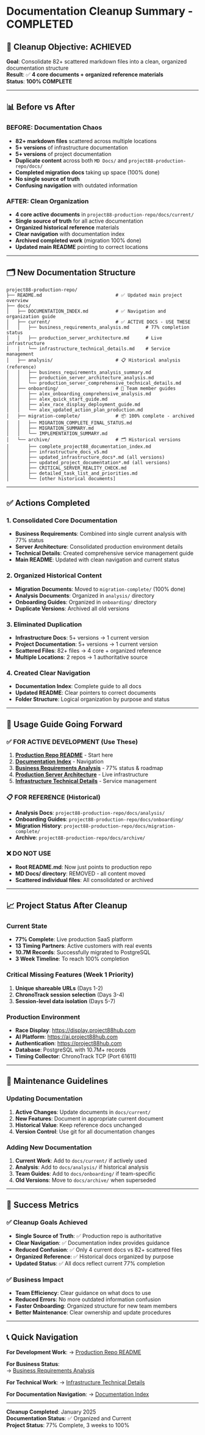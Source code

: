 # Documentation Cleanup Summary - COMPLETED

## 🎯 **Cleanup Objective: ACHIEVED**

**Goal**: Consolidate 82+ scattered markdown files into a clean, organized documentation structure  
**Result**: ✅ **4 core documents + organized reference materials**  
**Status**: **100% COMPLETE**

---

## 📊 **Before vs After**

### **BEFORE: Documentation Chaos**
- **82+ markdown files** scattered across multiple locations
- **5+ versions** of infrastructure documentation  
- **5+ versions** of project documentation
- **Duplicate content** across both `MD Docs/` and `project88-production-repo/docs/`
- **Completed migration docs** taking up space (100% done)
- **No single source of truth**
- **Confusing navigation** with outdated information

### **AFTER: Clean Organization**
- **4 core active documents** in `project88-production-repo/docs/current/`
- **Single source of truth** for all active documentation  
- **Organized historical reference** materials
- **Clear navigation** with documentation index
- **Archived completed work** (migration 100% done)
- **Updated main README** pointing to correct locations

---

## 🗂️ **New Documentation Structure**

```
project88-production-repo/
├── README.md                           # ✅ Updated main project overview
├── docs/
│   ├── DOCUMENTATION_INDEX.md          # ✅ Navigation and organization guide
│   ├── current/                        # ✅ ACTIVE DOCS - USE THESE
│   │   ├── business_requirements_analysis.md      # 77% completion status
│   │   ├── production_server_architecture.md      # Live infrastructure  
│   │   └── infrastructure_technical_details.md    # Service management
│   ├── analysis/                       # 📋 Historical analysis (reference)
│   │   ├── business_requirements_analysis_summary.md
│   │   ├── production_server_architecture_analysis.md
│   │   └── production_server_comprehensive_technical_details.md
│   ├── onboarding/                     # 👥 Team member guides
│   │   ├── alex_onboarding_comprehensive_analysis.md
│   │   ├── alex_quick_start_guide.md
│   │   ├── alex_race_display_deployment_guide.md
│   │   └── alex_updated_action_plan_production.md
│   ├── migration-complete/             # 📦 100% complete - archived
│   │   ├── MIGRATION_COMPLETE_FINAL_STATUS.md
│   │   ├── MIGRATION_SUMMARY.md
│   │   └── IMPLEMENTATION_SUMMARY.md
│   └── archive/                        # 🗂️ Historical versions
│       ├── complete_project88_documentation_index.md
│       ├── infrastructure_docs_v5.md
│       ├── updated_infrastructure_docs*.md (all versions)
│       ├── updated_project_documentation*.md (all versions)
│       ├── CRITICAL_SERVER_REALITY_CHECK.md
│       ├── detailed_task_list_and_priorities.md
│       └── [other historical documents]
```

---

## ✅ **Actions Completed**

### **1. Consolidated Core Documentation**
- **Business Requirements**: Combined into single current analysis with 77% status
- **Server Architecture**: Consolidated production environment details
- **Technical Details**: Created comprehensive service management guide
- **Main README**: Updated with clean navigation and current status

### **2. Organized Historical Content**
- **Migration Documents**: Moved to `migration-complete/` (100% done)
- **Analysis Documents**: Organized in `analysis/` directory  
- **Onboarding Guides**: Organized in `onboarding/` directory
- **Duplicate Versions**: Archived all old versions

### **3. Eliminated Duplication**
- **Infrastructure Docs**: 5+ versions → 1 current version
- **Project Documentation**: 5+ versions → 1 current version
- **Scattered Files**: 82+ files → 4 core + organized reference
- **Multiple Locations**: 2 repos → 1 authoritative source

### **4. Created Clear Navigation**
- **Documentation Index**: Complete guide to all docs
- **Updated README**: Clear pointers to correct documents
- **Folder Structure**: Logical organization by purpose and status

---

## 🚀 **Usage Guide Going Forward**

### **✅ FOR ACTIVE DEVELOPMENT (Use These)**
1. **[Production Repo README](project88-production-repo/README.md)** - Start here
2. **[Documentation Index](project88-production-repo/docs/DOCUMENTATION_INDEX.md)** - Navigation
3. **[Business Requirements Analysis](project88-production-repo/docs/current/business_requirements_analysis.md)** - 77% status & roadmap
4. **[Production Server Architecture](project88-production-repo/docs/current/production_server_architecture.md)** - Live infrastructure
5. **[Infrastructure Technical Details](project88-production-repo/docs/current/infrastructure_technical_details.md)** - Service management

### **📋 FOR REFERENCE (Historical)**
- **Analysis Docs**: `project88-production-repo/docs/analysis/`
- **Onboarding Guides**: `project88-production-repo/docs/onboarding/`  
- **Migration History**: `project88-production-repo/docs/migration-complete/`
- **Archive**: `project88-production-repo/docs/archive/`

### **❌ DO NOT USE**
- **Root README.md**: Now just points to production repo
- **MD Docs/ directory**: REMOVED - all content moved
- **Scattered individual files**: All consolidated or archived

---

## 📈 **Project Status After Cleanup**

### **Current State**
- **77% Complete**: Live production SaaS platform
- **13 Timing Partners**: Active customers with real events
- **10.7M Records**: Successfully migrated to PostgreSQL
- **3 Week Timeline**: To reach 100% completion

### **Critical Missing Features (Week 1 Priority)**
1. **Unique shareable URLs** (Days 1-2)
2. **ChronoTrack session selection** (Days 3-4)  
3. **Session-level data isolation** (Days 5-7)

### **Production Environment**
- **Race Display**: https://display.project88hub.com
- **AI Platform**: https://ai.project88hub.com
- **Authentication**: https://project88hub.com
- **Database**: PostgreSQL with 10.7M+ records
- **Timing Collector**: ChronoTrack TCP (Port 61611)

---

## 🔄 **Maintenance Guidelines**

### **Updating Documentation**
1. **Active Changes**: Update documents in `docs/current/`
2. **New Features**: Document in appropriate current document
3. **Historical Value**: Keep reference docs unchanged
4. **Version Control**: Use git for all documentation changes

### **Adding New Documentation**
1. **Current Work**: Add to `docs/current/` if actively used
2. **Analysis**: Add to `docs/analysis/` if historical analysis
3. **Team Guides**: Add to `docs/onboarding/` if team-specific
4. **Old Versions**: Move to `docs/archive/` when superseded

---

## 🎯 **Success Metrics**

### **✅ Cleanup Goals Achieved**
- **Single Source of Truth**: ✅ Production repo is authoritative
- **Clear Navigation**: ✅ Documentation index provides guidance
- **Reduced Confusion**: ✅ Only 4 current docs vs 82+ scattered files
- **Organized Reference**: ✅ Historical docs organized by purpose
- **Updated Status**: ✅ All docs reflect current 77% completion

### **✅ Business Impact**
- **Team Efficiency**: Clear guidance on what docs to use
- **Reduced Errors**: No more outdated information confusion  
- **Faster Onboarding**: Organized structure for new team members
- **Better Maintenance**: Clear ownership and update procedures

---

## 📞 **Quick Navigation**

**For Development Work**:
→ [Production Repo README](project88-production-repo/README.md)

**For Business Status**:  
→ [Business Requirements Analysis](project88-production-repo/docs/current/business_requirements_analysis.md)

**For Technical Work**:
→ [Infrastructure Technical Details](project88-production-repo/docs/current/infrastructure_technical_details.md)

**For Documentation Navigation**:
→ [Documentation Index](project88-production-repo/docs/DOCUMENTATION_INDEX.md)

---

**Cleanup Completed**: January 2025  
**Documentation Status**: ✅ Organized and Current  
**Project Status**: 77% Complete, 3 weeks to 100% 